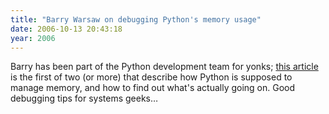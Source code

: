```yaml
---
title: "Barry Warsaw on debugging Python's memory usage"
date: 2006-10-13 20:43:18
year: 2006
---
```

Barry has been part of the Python development team for yonks; <a href="http://www.artima.com/forums/flat.jsp?forum=106&thread=174099">this article</a> is the first of two (or more) that describe how Python is supposed to manage memory, and how to find out what's actually going on.  Good debugging tips for systems geeks…
